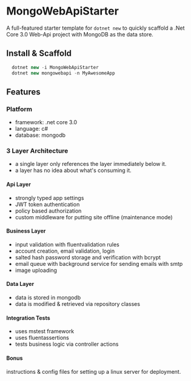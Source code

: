 # MongoWebApiStarter
A full-featured starter template for `dotnet new` to quickly scaffold a .Net Core 3.0 Web-Api project with MongoDB as the data store.

## Install & Scaffold
```csharp
  dotnet new -i MongoWebApiStarter
  dotnet new mongowebapi -n MyAwesomeApp
```

## Features

### Platform
- framework: .net core 3.0
- language: c#
- database: mongodb

### 3 Layer Architecture
- a single layer only references the layer immediately below it.
- a layer has no idea about what's consuming it.

#### Api Layer
- strongly typed app settings
- JWT token authentication
- policy based authorization
- custom middleware for putting site offline (maintenance mode)

#### Business Layer
- input validation with fluentvalidation rules
- account creation, email validation, login
- salted hash password storage and verification with bcrypt
- email queue with background service for sending emails with smtp
- image uploading

#### Data Layer
- data is stored in mongodb
- data is modified & retrieved via repository classes

#### Integration Tests
- uses mstest framework
- uses fluentassertions
- tests business logic via controller actions

#### Bonus
instructions & config files for setting up a linux server for deployment.